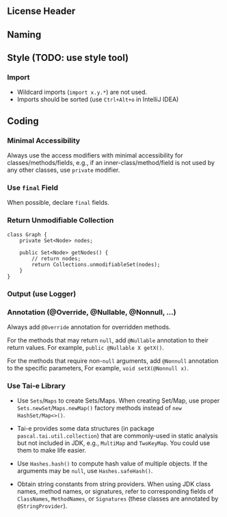 ## License Header

## Naming

## Style (TODO: use style tool)
### Import
- Wildcard imports (`import x.y.*`) are not used.
- Imports should be sorted (use `Ctrl+Alt+o` in IntelliJ IDEA)

## Coding
### Minimal Accessibility
Always use the access modifiers with minimal accessibility for classes/methods/fields, e.g., if an inner-class/method/field is not used by any other classes, use `private` modifier.

### Use `final` Field
When possible, declare `final` fields.

### Return Unmodifiable Collection
```
class Graph {
    private Set<Node> nodes;

    public Set<Node> getNodes() {
        // return nodes;
        return Collections.unmodifiableSet(nodes);
    }
}
```

### Output (use Logger)


### Annotation (@Override, @Nullable, @Nonnull, ...)
Always add `@Override` annotation for overridden methods.

For the methods that may return `null`, add `@Nullable` annotation to their return values. For example, `public @Nullable X getX()`.

For the methods that require non-`null` arguments, add `@Nonnull` annotation to the specific parameters, For example, `void setX(@Nonnull x)`.

### Use Tai-e Library
- Use `Sets`/`Maps` to create Sets/Maps.
When creating Set/Map, use proper `Sets.newSet`/`Maps.newMap()` factory methods instead of `new HashSet/Map<>()`.

- Tai-e provides some data structures (in package `pascal.tai.util.collection`) that are commonly-used in static analysis but not included in JDK, e.g., `MultiMap` and `TwoKeyMap`. You could use them to make life easier.

- Use `Hashes.hash()` to compute hash value of multiple objects. If the arguments may be `null`, use `Hashes.safeHash()`.

- Obtain string constants from string providers.
When using JDK class names, method names, or signatures, refer to corresponding fields of `ClassNames`, `MethodNames`, or `Signatures` (these classes are annotated by `@StringProvider`).
